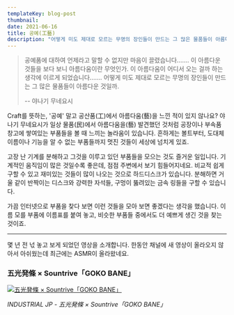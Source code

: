 ```yaml
---
templateKey: blog-post
thumbnail: 
date: 2021-06-16
title: 공예(工藝)
description: "어떻게 미도 제대로 모르는 무명의 장인들이 만드는 그 많은 물품들이 아름다운 것일까"
---
```

>공예품에 대하여 언제라고 말할 수 없지만 마음이 끌렸습니다....... 이 아름다운 것들을 보다 보니 아름다움이란 무엇인가. 이 아름다움이 어디서 오는 걸까 하는 생각에 이르게 되었습니다....... 어떻게 미도 제대로 모르는 무명의 장인들이 만드는 그 많은 물품들이 아름다운 것일까.
>
>-- 야나기 무네요시

Craft를 뜻하는, '공예' 말고 공산품(工)에서 아름다움(藝)을 느낀 적이 있지 않나요? 야나기 무네요시가 일상 물품(民)에서 아름다움을(藝) 발견했던 것처럼 공장이나 부속품 창고에 쌓여있는 부품들을 볼 때 느끼는 놀라움이 있습니다. 흔하게는 볼트부터, 도대체 이름이나 기능을 알 수 없는 부품들까지 멋진 것들이 세상에 넘치게 있죠.

고장 난 기계를 분해하고 그것을 이루고 있던 부품들을 모으는 것도 즐거운 일입니다. 기계적인 움직임이 많은 것일수록 좋은데, 점점 주변에서 보기 힘들어지네요. 비교적 쉽게 구할 수 있고 재미있는 것들이 많이 나오는 것으로 하드디스크가 있습니다. 분해하면 거울 같이 반짝이는 디스크와 강력한 자석들, 구멍이 뚫려있는 금속 링들을 구할 수 있습니다. 

가끔 인터넷으로 부품을 찾다 보면 이런 것들을 모아 보면 좋겠다는 생각을 했습니다. 이름 모를 부품에 이름표를 붙여 놓고, 비슷한 부품들 중에서도 더 예쁘게 생긴 것을 찾는 것이죠. 

---

몇 년 전 넋 놓고 보게 되었던 영상을 소개합니다. 한동안 채널에 새 영상이 올라오지 않아서 아쉬웠는데 최근에는 ASMR이 올라왔네요.

### 五光発條 × Sountrive「GOKO BANE」
[![五光発條 × Sountrive「GOKO BANE」](https://img.youtube.com/vi/5QjVeH2Z57E/0.jpg)](https://www.youtube.com/watch?v=5QjVeH2Z57E)

*INDUSTRIAL JP - 五光発條 × Sountrive「GOKO BANE」*

